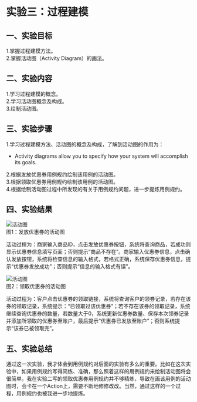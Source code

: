 # 实验三：过程建模  

## 一、实验目标  

1.掌握过程建模方法。  
2.掌握活动图（Activity Diagram）的画法。  

## 二、实验内容  

1.学习过程建模的概念。  
2.学习活动图概念及构成。  
3.绘制活动图。  

## 三、实验步骤  
1.学习过程建模方法、活动图的概念及构成，了解到活动图的作用为：  
- Activity diagrams allow you to specify how your system will accomplish its goals.  

2.根据发放优惠券用例规约绘制该用例的活动图。  
3.根据领取优惠券用例规约绘制该用例的活动图。  
4.根据绘制活动图过程中所发现的有关于用例规约问题，进一步提炼用例规约。  

## 四、实验结果  
![活动图](./发放优惠券_ActivityDiagram.jpg)  
图1：发放优惠券的活动图   
   
活动过程为：商家输入商品ID，点击发放优惠券按钮，系统将查询商品，若成功则显示优惠券信息填写页面；否则提示“商品不存在”。商家输入优惠券信息，点击确认发放按钮，系统将检查信息的输入格式，若格式正确，系统保存优惠券信息，提示“优惠券发放成功”；否则提示“信息的输入格式有误”。  
   
![活动图](./领取优惠券_ActivityDiagram.jpg)   
图2：领取优惠券的活动图   

活动过程为：客户点击优惠券的领取链接，系统将查询客户的领券记录，若存在该券的领取记录，系统提示：“已领取过该优惠券”；若不存在该券的领取记录，系统继续查询优惠券的数量，若数量大于0，系统更新优惠券数量、保存本次领券记录并添加所领取的优惠券至账户，最后提示“优惠券已发放至账户”；否则系统提示“该券已被领取完”。  

## 五、实验总结  
通过这一次实验，我才体会到用例规约对后面的实验有多么的重要。比如在这次实验中，如果用例规约写得简练、准确，那么照着这样的用例规约来绘制活动图将会很简单。我在实验二写的领取优惠券用例规约并不够精炼，导致在画该用例的活动图时，会卡在一个Action上，需要不断地修修改改。当然，通过这样的一个过程，用例规约也被我进一步地提炼。  
